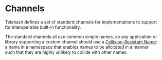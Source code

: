 # Channels

Telehash defines a set of standard channels for implementations to support for interoperable built-in functionality.

The standard channels all use common simple names, so any application or library supporting a custom channel should use a [Collision-Resistant Name](https://tools.ietf.org/html/draft-ietf-jose-json-web-signature-41#section-2): a name in a namespace that enables names to be allocated in a manner such that they are highly unlikely to collide with other names.


